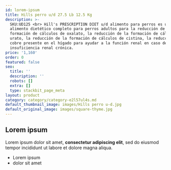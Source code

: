 ```yaml
---
id: lorem-ipsum
title: Hills perro u/d 27.5 Lb 12.5 Kg
description: >-
  SKU:UD125 <br> Hill's PRESCRIPTION DIET u/d alimento para perros es un
  alimento dietético completo para perros adultos para la reducción de la
  formación de cálculos de oxalato, la reducción de la formación de cálculos de
  urato, la reducción de la formación de cálculos de cistina, la reducción del
  cobre presente en el hígado para ayudar a la función renal en caso de
  insuficiencia renal crónica.
price: '1,160'
order: 0
featured: false
seo:
  title: ''
  description: ''
  robots: []
  extra: []
  type: stackbit_page_meta
layout: product
category: category/category-e2l57ul4s.md
default_thumbnail_image: images/Hills perro u-d.jpg
default_original_image: images/square-thyme.jpg
---
```

## Lorem ipsum

Lorem ipsum dolor sit amet, **consectetur adipiscing elit**, sed do eiusmod tempor incididunt ut labore et dolore magna aliqua.

- Lorem ipsum
- dolor sit amet